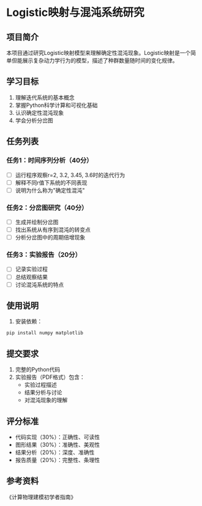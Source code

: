 # Logistic映射与混沌系统研究

## 项目简介
本项目通过研究Logistic映射模型来理解确定性混沌现象。Logistic映射是一个简单但能展示复杂动力学行为的模型，描述了种群数量随时间的变化规律。

## 学习目标
1. 理解迭代系统的基本概念
2. 掌握Python科学计算和可视化基础
3. 认识确定性混沌现象
4. 学会分析分岔图

## 任务列表

### 任务1：时间序列分析（40分）
- [ ] 运行程序观察r=2, 3.2, 3.45, 3.6时的迭代行为
- [ ] 解释不同r值下系统的不同表现
- [ ] 说明为什么称为"确定性混沌"

### 任务2：分岔图研究（40分）
- [ ] 生成并绘制分岔图
- [ ] 找出系统从有序到混沌的转变点
- [ ] 分析分岔图中的周期倍增现象

### 任务3：实验报告（20分）
- [ ] 记录实验过程
- [ ] 总结观察结果
- [ ] 讨论混沌系统的特点

## 使用说明

1. 安装依赖：
```bash
pip install numpy matplotlib
```
## 提交要求
1. 完整的Python代码
2. 实验报告（PDF格式）包含：
   - 实验过程描述
   - 结果分析与讨论
   - 对混沌现象的理解
## 评分标准
- 代码实现（30%）：正确性、可读性
- 图形结果（30%）：准确性、美观性
- 结果分析（20%）：深度、准确性
- 报告质量（20%）：完整性、条理性
## 参考资料
《计算物理建模初学者指南》
